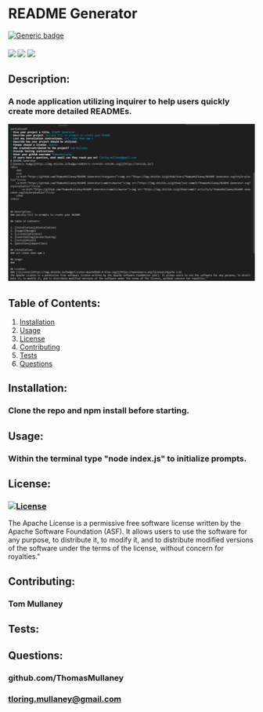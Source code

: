 # README Generator
[![Generic badge](https://img.shields.io/badge/<SUBJECT>-<STATUS>-<COLOR>.svg)](https://shields.io/)

<div>
  <h4>
    </a>
    <a href="https://github.com/ThomasMullaney/README-Generator/stargazers"><img src="https://img.shields.io/github/stars/ThomasMullaney/README-Generator.svg?style=plasticr"/></a>
    <a href="https://github.com/ThomasMullaney/README-Generator/commits/master"><img src="https://img.shields.io/github/last-commit/ThomasMullaney/README-Generator.svg?style=plasticr"/></a>
        <a href="https://github.com/ThomasMullaney/README-Generator/commits/master"><img src="https://img.shields.io/github/commit-activity/y/ThomasMullaney/README-Generator.svg?style=plasticr"/></a>
</h4>

## Description:
### A node application utilizing inquirer to help users quickly create more detailed READMEs.

![Screenshot of Application](img/Capture.PNG)

## Table of Contents:
     
 1. [Installation](#installation)
 2. [Usage](#usage)
 3. [License](#license)
 4. [Contributing](#contributing)
 5. [Tests](#tests)
 6. [Questions](#questions) 

 ## Installation: 
 ### Clone the repo and npm install before starting.

 ## Usage:
 ### Within the terminal type "node index.js" to initialize prompts.

 ## License:
 ### [![License](https://img.shields.io/badge/License-Apache%202.0-blue.svg)](https://opensource.org/licenses/Apache-2.0)
 The Apache License is a permissive free software license written by the Apache Software Foundation (ASF). It allows users to use the software for any purpose, to distribute it, to modify it, and to distribute modified versions of the software under the terms of the license, without concern for royalties."
    
 ## Contributing:
 ### Tom Mullaney

 ## Tests:
 ### 

    
 ## Questions:
 ### github.com/ThomasMullaney
 ### tloring.mullaney@gmail.com
    

